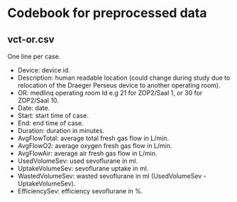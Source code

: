 # Codebook for preprocessed data

## vct-or.csv

One line per case.

- Device: device id.
- Description: human readable location (could change during study due to relocation of the Draeger Perseus device to another operating room).
- OR: medlinq operating room Id e.g 21 for ZOP2/Saal 1, or 30 for ZOP2/Saal 10.
- Date: date.
- Start: start time of case.
- End: end time of case.
- Duration: duration in minutes.
- AvgFlowTotal: average total fresh gas flow in L/min.
- AvgFlowO2: average oxygen fresh gas flow in L/min.
- AvgFlowAir: average air fresh gas flow in L/min.
- UsedVolumeSev: used sevoflurane in ml.
- UptakeVolumeSev: sevoflurane uptake in ml.
- WastedVolumeSev: wasted sevoflurane in ml (UsedVolumeSev - UptakeVolumeSev).
- EfficiencySev: efficiency sevoflurane in %.
